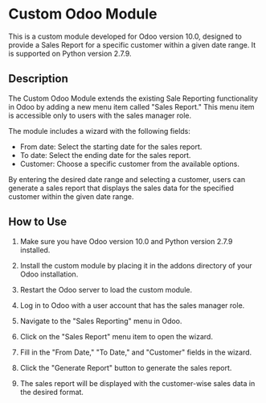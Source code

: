# Custom Odoo Module

This is a custom module developed for Odoo version 10.0, designed to provide a Sales Report for a specific customer within a given date range. It is supported on Python version 2.7.9.

## Description

The Custom Odoo Module extends the existing Sale Reporting functionality in Odoo by adding a new menu item called "Sales Report." This menu item is accessible only to users with the sales manager role.

The module includes a wizard with the following fields:
- From date: Select the starting date for the sales report.
- To date: Select the ending date for the sales report.
- Customer: Choose a specific customer from the available options.

By entering the desired date range and selecting a customer, users can generate a sales report that displays the sales data for the specified customer within the given date range.

## How to Use

1. Make sure you have Odoo version 10.0 and Python version 2.7.9 installed.

2. Install the custom module by placing it in the addons directory of your Odoo installation.

3. Restart the Odoo server to load the custom module.

4. Log in to Odoo with a user account that has the sales manager role.

5. Navigate to the "Sales Reporting" menu in Odoo.

6. Click on the "Sales Report" menu item to open the wizard.

7. Fill in the "From Date," "To Date," and "Customer" fields in the wizard.

8. Click the "Generate Report" button to generate the sales report.

9. The sales report will be displayed with the customer-wise sales data in the desired format.




